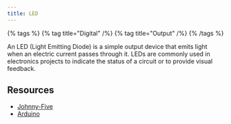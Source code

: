 ```yaml
---
title: LED
---
```


{% tags %}
{% tag title="Digital" /%}
{% tag title="Output" /%}
{% /tags %}

An LED (Light Emitting Diode) is a simple output device that emits light when an electric current passes through it.
LEDs are commonly used in electronics projects to indicate the status of a circuit or to provide visual feedback.

## Resources

- [Johnny-Five](https://johnny-five.io/api/led/)
- [Arduino](https://docs.arduino.cc/built-in-examples/basics/Blink/)
